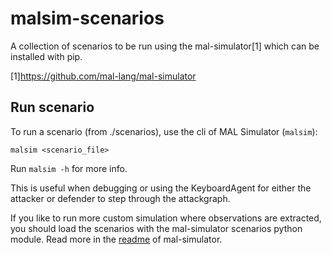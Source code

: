 # malsim-scenarios
A collection of scenarios to be run using the mal-simulator[1] which can be installed with pip.

[1]https://github.com/mal-lang/mal-simulator


## Run scenario
To run a scenario (from ./scenarios), use the cli of MAL Simulator (`malsim`):

`malsim <scenario_file>`

Run `malsim -h` for more info.

This is useful when debugging or using the KeyboardAgent for either the attacker or defender to step through the attackgraph.

If you like to run more custom simulation where observations are extracted, you should load the scenarios with the mal-simulator scenarios python module. Read more in the [readme](https://github.com/mal-lang/mal-simulator/?tab=readme-ov-file#loading-a-scenario-from-a-python-script) of mal-simulator.
